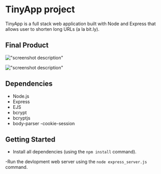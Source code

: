 # TinyApp project

TinyApp is a full stack web application built with Node and Express that allows user to shorten long URLs (a la bit.ly).

## Final Product

!["screenshot description"](#)

!["screenshot description"](#)

## Dependencies
- Node.js
- Express
- EJS
- bcrypt
- bcryptjs
- body-parser
-cookie-session

## Getting Started

- Install all dependencies (using the `npm install` command).

-Run the devlopment web server using the `node express_server.js` command.